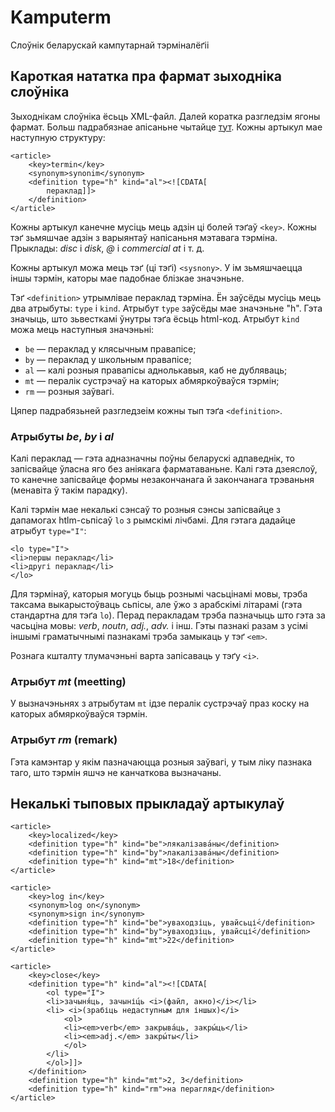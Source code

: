 Kamputerm
=========

Слоўнік беларускай кампутарнай тэрміналёґіі


Кароткая нататка пра фармат зыходніка слоўніка
----------------------------------------------

Зыходнікам слоўніка ёсьць XML-файл. Далей коратка разгледзім ягоны фармат.
Больш падрабязнае апісаньне чытайце
[тут](http://code.google.com/p/stardict-3/source/browse/dict/doc/TextualDictionaryFileFormat).
Кожны артыкул мае наступную структуру:

~~~{.xml}
<article>
	<key>termin</key>
	<synonym>synonim</synonym>
	<definition type="h" kind="al"><![CDATA[
		пераклад]]>
	</definition>
</article>
~~~

Кожны артыкул канечне мусіць мець адзін ці болей тэґаў `<key>`. Кожны тэґ
зьмяшчае адзін з варыянтаў напісаньня мэтавага тэрміна. Прыклады: *disc* i
*disk*, *@* і *commercial at* і т. д.

Кожны артыкул можа мець тэґ (ці тэґі) `<sysnony>`. У ім зьмяшчаецца іншы
тэрмін, каторы мае падобнае блізкае значэньне.

Тэґ `<definition>` утрымлівае пераклад тэрміна. Ён заўсёды мусіць мець
два атрыбуты: `type` і `kind`. Атрыбут `type` заўсёды мае значэньне "h".  Гэта значыць, што зьвесткамі ўнутры тэґа ёсьць html-код. Атрыбут `kind`
можа мець наступныя значэньні:

- `be` — пераклад у клясычным правапісе;
- `by` — пераклад у школьным правапісе;
- `al` — калі розныя правапісы аднолькавыя, каб не дубляваць;
- `mt` — пералік сустрэчаў на каторых абмяркоўваўся тэрмін;
- `rm` — розныя заўвагі.

Цяпер падрабязьней разгледзеім кожны тып тэґа `<definition>`.

### Атрыбуты *be*, *by* і *al*

Калі пераклад — гэта адназначны поўны беларускі адпаведнік, то запісвайце
ўласна яго без аніякага фарматаваньне. Калі гэта дзеяслоў, то канечне 
запісвайце формы незакончанага й закончанага трэваньня (менавіта ў такім
парадку).

Калі тэрмін мае некалькі сэнсаў то розныя сэнсы запісвайце з дапамогах
htlm-сьпісаў `lo` з рымскімі лічбамі. Для гэтага дадайце атрыбут `type="I"`:

~~~{.html}
<lo type="I">
<li>першы пераклад</li>
<li>другі пераклад</li>
</lo>
~~~

Для тэрмінаў, каторыя могуць быць рознымі часьцінамі мовы, трэба таксама
выкарыстоўваць сьпісы, але ўжо з арабскімі літарамі (гэта стандартна для
тэґа `lo`). Перад перакладам трэба пазначыць што гэта за часьціна мовы:
*verb*, *noutn*, *adj.*, *adv.* і інш. Гэты пазнакі разам з усімі іншымі
граматычнымі пазнакамі трэба замыкаць у тэґ `<em>`.

Рознага кшталту тлумачэньні варта запісаваць у тэґу `<i>`.

### Атрыбут *mt* (meetting)

У вызначэньнях з атрыбутам `mt` ідзе пералік сустрэчаў праз коску на каторых
абмяркоўваўся тэрмін.

### Атрыбут *rm* (remark)

Гэта камэнтар у якім пазначаюцца розныя заўвагі, у тым ліку пазнака таго, 
што тэрмін яшчэ не канчаткова вызначаны.

Некалькі тыповых прыкладаў артыкулаў
------------------------------------

~~~{.xml}
<article>
	<key>localized</key>
	<definition type="h" kind="be">лякалізава́ны</definition>
	<definition type="h" kind="by">лакалізава́ны</definition>
	<definition type="h" kind="mt">18</definition>
</article>
~~~

~~~{.xml}
<article>
	<key>log in</key>
	<synonym>log on</synonym>
	<synonym>sign in</synonym>
	<definition type="h" kind="be">уваходзіць, увайсьці́</definition>
	<definition type="h" kind="by">уваходзіць, увайсці́</definition>
	<definition type="h" kind="mt">22</definition>
</article>
~~~

~~~{.xml}
<article>
	<key>close</key>
	<definition type="h" kind="al"><![CDATA[
		<ol type="I">
		<li>зачыня́ць, зачыні́ць <i>(файл, акно)</i></li>
		<li> <i>(зрабіць недаступным для іншых)</i>
			<ol>
		    <li><em>verb</em> закрыва́ць, закры́ць</li>
		    <li><em>adj.</em> закры́ты</li>
			</ol>
		</li>
		</ol>]]>
	</definition>
	<definition type="h" kind="mt">2, 3</definition>
	<definition type="h" kind="rm">на перагляд</definition>
</article>
~~~

